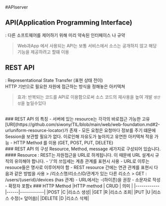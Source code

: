 #APIserver
## API(Application Programming Interface)
: 다른 소프트웨어를 제어하기 위해 미리 약속된 인터페이스 나 규약
> Web과App 에서 사용되는 API는 보통 서비스에서 소스는 공개하지 않고 해당 기능을 제공하려고 할떄 이용
## REST API
: Representational State Transfer (표현 상태 전이)  
  HTTP 기반으로 필요한 자원에 접근하는 방식을 정해놓은 아키텍쳐  
 >효과: 반복되는 코드를 API로 이용함으로써 소스 코드의 재사용을 높여 개발 <code>생산성</code>을 높일수있다
<br/>
### REST API 의 특징
- 서버에 있는 resource는 각각의 바로접근 가능한 고유 [URI](https://github.com/siwony/TIL/blob/main/web/web-foundation.md#2-urluniform-resource-locator)가 존재
- 모든 요청은 요청마다 정보를 주기 떄문에 Session을 보관할 필요가 없다.   
  이로인해 자유도가 높아지고 유연한 아키텍쳐 적응 가능
- HTTP Method 를 이용 (GET, POST, PUT, DELETE)
<br/>
### REST API 의 구성
 Resource, Method, message 세가지로 구성되어 있습니다.
#### Resource
: REST는 자원접근을 URL로 하게됩니다. 이 때문에 URL 설계시 규칙의 유의해야 합니다.
- '/'의 쓰임세는 계층 관계를 표현시 사용
- URL로 이루는 resouce들은 명사로 이루어져야 함
- REST resource 간에는 연관 관계를 표현시 다음과 같은 방법을 사용
    > /리소스명/리소스ID/관계가 있는 다른 리소스  
    > GET : /users/{userid}/devices (has 관계)
- URL에서는 -(하이픈)을 권장
- 소문자로 작성
- 확장자 포함x
### HTTP Method
|HTTP method | CRUD |    의미     |
|------------|------|------------|
|POST        |C     |리소스 생성|
|GET         |R     |리소스 조회|
|PUT         |U     |리소스 수정(= 덮어씀)|
|DELETE      |D     |리소스 삭제|

